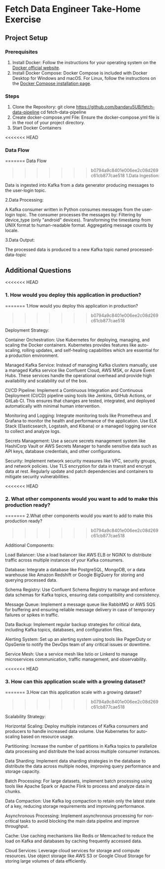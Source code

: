 # Fetch Data Engineer Take-Home Exercise

## Project Setup

### Prerequisites

1. Install Docker: Follow the instructions for your operating system on the [Docker official website](https://docs.docker.com/get-docker/).
2. Install Docker Compose: Docker Compose is included with Docker Desktop for Windows and macOS. For Linux, follow the instructions on the [Docker Compose installation page](https://docs.docker.com/compose/install/).

### Steps

1. Clone the Repository:
   git clone https://github.com/bandaru5UB/fetch-data-pipeline
   cd fetch-data-pipeline
2. Create docker-compose.yml File: Ensure the docker-compose.yml file is in the root of your project directory.
3. Start Docker Containers

<<<<<<< HEAD
### Data Flow
=======
Data Flow

>>>>>>> b0794a9c8401e006ee2c08d269c61cb877cae518
1.Data Ingestion:

Data is ingested into Kafka from a data generator producing messages to the user-login topic.

2.Data Processing:

A Kafka consumer written in Python consumes messages from the user-login topic.
The consumer processes the messages by:
Filtering by device_type (only "android" devices).
Transforming the timestamp from UNIX format to human-readable format.
Aggregating message counts by locale.

3.Data Output:

The processed data is produced to a new Kafka topic named processed-data-topic

## Additional Questions

<<<<<<< HEAD
### 1. How would you deploy this application in production?
=======
1.How would you deploy this application in production?
>>>>>>> b0794a9c8401e006ee2c08d269c61cb877cae518

Deployment Strategy:

Container Orchestration: Use Kubernetes for deploying, managing, and scaling the Docker containers. Kubernetes provides features like auto-scaling, rolling updates, and self-healing capabilities which are essential for a production environment.

Managed Kafka Service: Instead of managing Kafka clusters manually, use a managed Kafka service like Confluent Cloud, AWS MSK, or Azure Event Hubs. These services handle the operational overhead and provide high availability and scalability out of the box.

CI/CD Pipeline: Implement a Continuous Integration and Continuous Deployment (CI/CD) pipeline using tools like Jenkins, GitHub Actions, or GitLab CI. This ensures that changes are tested, integrated, and deployed automatically with minimal human intervention.

Monitoring and Logging: Integrate monitoring tools like Prometheus and Grafana to monitor the health and performance of the application. Use ELK Stack (Elasticsearch, Logstash, and Kibana) or a managed logging service to collect and analyze logs.

Secrets Management: Use a secure secrets management system like HashiCorp Vault or AWS Secrets Manager to handle sensitive data such as API keys, database credentials, and other configurations.

Security: Implement network security measures like VPC, security groups, and network policies. Use TLS encryption for data in transit and encrypt data at rest. Regularly update and patch dependencies and containers to mitigate security vulnerabilities.

<<<<<<< HEAD
### 2. What other components would you want to add to make this production ready?
=======
2.What other components would you want to add to make this production ready?
>>>>>>> b0794a9c8401e006ee2c08d269c61cb877cae518

Additional Components:

Load Balancer: Use a load balancer like AWS ELB or NGINX to distribute traffic across multiple instances of your Kafka consumers.

Database: Integrate a database like PostgreSQL, MongoDB, or a data warehouse like Amazon Redshift or Google BigQuery for storing and querying processed data.

Schema Registry: Use Confluent Schema Registry to manage and enforce data schemas for Kafka topics, ensuring data compatibility and consistency.

Message Queue: Implement a message queue like RabbitMQ or AWS SQS for buffering and ensuring reliable message delivery in case of temporary failures or spikes in traffic.

Data Backup: Implement regular backup strategies for critical data, including Kafka topics, databases, and configuration files.

Alerting System: Set up an alerting system using tools like PagerDuty or OpsGenie to notify the DevOps team of any critical issues or downtime.

Service Mesh: Use a service mesh like Istio or Linkerd to manage microservices communication, traffic management, and observability.

<<<<<<< HEAD
### 3. How can this application scale with a growing dataset?
=======
3.How can this application scale with a growing dataset?
>>>>>>> b0794a9c8401e006ee2c08d269c61cb877cae518

Scalability Strategy:

Horizontal Scaling: Deploy multiple instances of Kafka consumers and producers to handle increased data volume. Use Kubernetes for auto-scaling based on resource usage.

Partitioning: Increase the number of partitions in Kafka topics to parallelize data processing and distribute the load across multiple consumer instances.

Data Sharding: Implement data sharding strategies in the database to distribute the data across multiple nodes, improving query performance and storage capacity.

Batch Processing: For large datasets, implement batch processing using tools like Apache Spark or Apache Flink to process and analyze data in chunks.

Data Compaction: Use Kafka log compaction to retain only the latest state of a key, reducing storage requirements and improving performance.

Asynchronous Processing: Implement asynchronous processing for non-critical tasks to avoid blocking the main data pipeline and improve throughput.

Cache: Use caching mechanisms like Redis or Memcached to reduce the load on Kafka and databases by caching frequently accessed data.

Cloud Services: Leverage cloud services for storage and compute resources. Use object storage like AWS S3 or Google Cloud Storage for storing large volumes of data efficiently.


